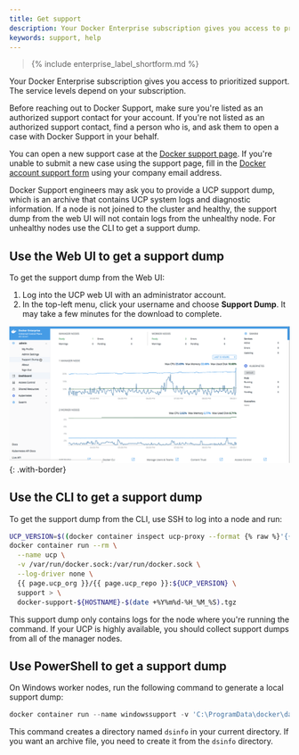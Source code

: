 ```yaml
---
title: Get support
description: Your Docker Enterprise subscription gives you access to prioritized support. You can file tickets via email or the support portal.
keywords: support, help
---
```


>{% include enterprise_label_shortform.md %}

Your Docker Enterprise subscription gives you access to prioritized
support. The service levels depend on your subscription.

Before reaching out to Docker Support, make sure you're listed as an authorized
support contact for your account. If you're not listed as an authorized
support contact, find a person who is, and ask them to open a case with
Docker Support in your behalf.

You can open a new support case at the [Docker support page](https://support.docker.com/).
If you're unable to submit a new case using the support page, fill in the
[Docker account support form](https://success.docker.com/support) using your
company email address.

Docker Support engineers may ask you to provide a UCP support dump, which is an
archive that contains UCP system logs and diagnostic information. If a node is not joined to the cluster and healthy, the support dump from the web UI will not contain logs from the unhealthy node. For unhealthy nodes use the CLI to get a support dump.

## Use the Web UI to get a support dump

To get the support dump from the Web UI:

1. Log into the UCP web UI with an administrator account.
2. In the top-left menu, click your username and choose
   **Support Dump**. It may take a few minutes for the download to complete.

![](images/get-support-1.png){: .with-border}

## Use the CLI to get a support dump

To get the support dump from the CLI, use SSH to log into a node and run:

```bash
UCP_VERSION=$((docker container inspect ucp-proxy --format {% raw %}'{{index .Config.Labels "com.docker.ucp.version"}}'{% endraw %} 2>/dev/null || echo -n {{ page.ucp_version  }})|tr -d [[:space:]])
docker container run --rm \
  --name ucp \
  -v /var/run/docker.sock:/var/run/docker.sock \
  --log-driver none \
  {{ page.ucp_org }}/{{ page.ucp_repo }}:${UCP_VERSION} \
  support > \
  docker-support-${HOSTNAME}-$(date +%Y%m%d-%H_%M_%S).tgz
```

This support dump only contains logs for the node where you're running the
command. If your UCP is highly available, you should collect support dumps
from all of the manager nodes.

## Use PowerShell to get a support dump

On Windows worker nodes, run the following command to generate a local support dump:

```powershell
docker container run --name windowssupport -v 'C:\ProgramData\docker\daemoncerts:C:\ProgramData\docker\daemoncerts' -v 'C:\Windows\system32\winevt\logs:C:\eventlogs:ro' {{ page.ucp_org }}/ucp-dsinfo-win:{{ page.ucp_version }}; docker cp windowssupport:'C:\dsinfo' .; docker rm -f windowssupport
```

This command creates a directory named `dsinfo` in your current directory.
If you want an archive file, you need to create it from the `dsinfo` directory.

